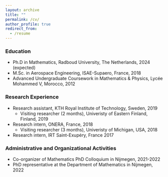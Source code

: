 ```yaml
---
layout: archive
title: ""
permalink: /cv/
author_profile: true
redirect_from:
  - /resume
---
```


### Education
* Ph.D in Mathematics, Radboud University, The Netherlands, 2024 (expected)
* M.Sc. in Aerospace Engineering, ISAE-Supaero, France, 2018
* Advanced Undergraduate Coursework in Mathematics & Physics, Lycée Mohammed V, Morocco, 2012
  
### Research Experience 
* Research assistant, KTH Royal Institute of Technology, Sweden, 2019
	* Visiting researcher (2 months), Univeristy of Eastern Finland, Finland, 2019
* Research intern, ONERA, France, 2018
	* Visiting researcher (3 months), Univeristy of Michigan, USA, 2018
* Research intern, IRT Saint-Exupéry, France 2017

### Administrative and Organizational Activities

* Co-organizer of Mathematics PhD Colloquium in Nijmegen, 2021-2022
* PhD representative at the Department of Mathematics in Nijmegen, 2022

